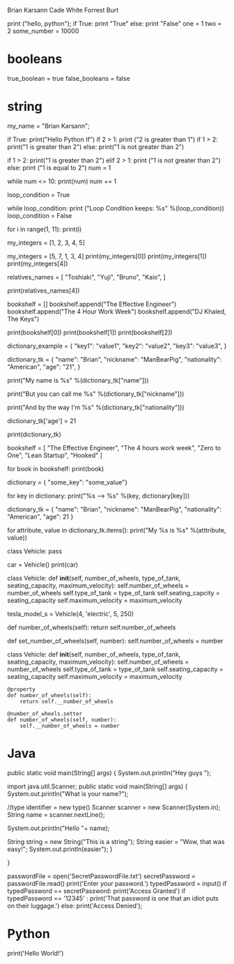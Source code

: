 Brian Karsann
Cade White
Forrest Burt


print ("hello, python");
if True:
	print "True"
else:
	print "False" 
one = 1
two = 2
some_number = 10000
# booleans
true_boolean = true
false_booleans = false


# string
my_name = "Brian Karsann";


if True: 
	print("Hello Python If")
if 2 > 1:
	print ("2 is greater than 1")
if 1 > 2:
	print("1 is greater than 2")
else: 
	print("1 is not greater than 2")
	
	
if 1 > 2: 
	print("1 is greater than 2")
elif 2 > 1:
	print ("1 is not greater than 2")
else: 
	print ("1 is equal to 2")
num = 1

while num <= 10:
	print(num)
	num += 1

loop_condition = True

while loop_condition:
	print ("Loop Condition keeps: %s" %(loop_condition))
	loop_condition = False
	
for i in range(1, 11):
	print(i)
	
my_integers = [1, 2, 3, 4, 5]

my_integers = [5, 7, 1, 3, 4]
print(my_integers[0]) 
print(my_integers[1]) 
print(my_integers[4])

relatives_names = [
	"Toshiaki",
	"Yuji", 
	"Bruno",
	"Kaio",
]


print(relatives_names[4]) 


bookshelf = []
bookshelf.append("The Effective Engineer")
bookshelf.append("The 4 Hour Work Week")
bookshelf.append("DJ Khaled, The Keys")

print(bookshelf[0])
print(bookshelf[1])
print(bookshelf[2])


dictionary_example = {
	"key1": "value1",
	"key2": "value2",
	"key3": "value3",
}


dictionary_tk = {
	"name": "Brian",
	"nickname": "ManBearPig",
	"nationality": "American",
	"age": "21",
}


print("My name is %s" %(dictionary_tk["name"]))


print("But you can call me %s" %(dictionary_tk["nickname"]))

print("And by the way I'm %s" %(dictionary_tk["nationality"]))


dictionary_tk['age'] = 21


print(dictionary_tk) 


bookshelf = [
	"The Effective Engineer",
	"The 4 hours work week",
	"Zero to One",
	"Lean Startup",
	"Hooked"
] 


for book in bookshelf:
	print(book)
	

dictionary = { "some_key": "some_value"}

for key in dictionary:
	print("%s --> %s" %(key, dictionary[key]))
	
	
dictionary_tk = {
	"name": "Brian",
	"nickname": "ManBearPig",
	"nationality": "American",
	"age": 21
}


for attribute, value in dictionary_tk.items():
	print("My %s is %s" %(atttribute, value))
	

class Vehicle:
	pass
	

car = Vehicle()
print(car) 

class Vehicle:
	def __init__(self, number_of_wheels, type_of_tank, seating_capacity, maximum_velocity):
	self.number_of_wheels = number_of_wheels
	self.type_of_tank = type_of_tank
	self.seating_capcity = seating_capacity
	self.maximum_velocity = maximum_velocity 
	


tesla_model_s = Vehicle(4, 'electric', 5, 250)


def number_of_wheels(self):
	return self.number_of_wheels
	
def set_number_of_wheels(self, number):
	self.number_of_wheels = number 
	

class Vehicle: 
	def __init__(self, number_of_wheels, type_of_tank, seating_capacity, maximum_velocity):
	self.number_of_wheels = number_of_wheels
	self.type_of_tank = type_of_tank
	self.seating_capacity = seating_capacity
	self.maximum_velocity = maximum_velocity
	
	@property
	def number_of_wheels(self):
		return self.__number_of_wheels
	
	@number_of_wheels.setter
	def number_of_wheels(self, number):
		self.__number_of_wheels = number 
		
# Java

public static void main(String[] args) { 
		System.out.println("Hey guys ");
		
import java.util.Scanner;
public static void main(String[] args) { 
    System.out.println("What is your name?");
		
//type identifier = new type()
    Scanner scanner = new Scanner(System.in);
		String name = scanner.nextLine();
		
System.out.println("Hello "+ name);

String string = new String("This is a string");
String easier = "Wow, that was easy!";
System.out.println(easier");
	}

}

passwordFile = open('SecretPasswordFile.txt')
secretPassword = passwordFile.read()
print('Enter your password.')
typedPassword = input()
if typedPassword == secretPassword:
	print('Access Granted')
	if typedPassword == '12345' :
		print('That password is one that an idiot puts on their luggage.')
else:
	print('Access Denied');
	
# Python 

print('Hello World!')



